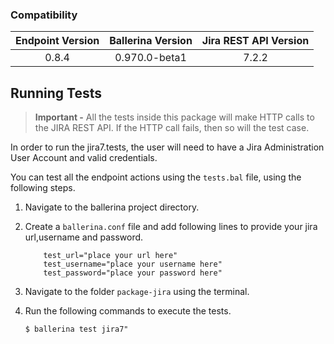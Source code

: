 
### Compatibility

|Endpoint Version | Ballerina Version | Jira REST API Version |
|:------------------:|:-------------------:|:-------------------:|
|0.8.4|0.970.0-beta1|7.2.2|

## Running Tests

> **Important -** All the tests inside this package will make HTTP calls to the JIRA REST API. If the HTTP call fails, 
then so will the test case.

In order to run the jira7.tests, the user will need to have a Jira Administration User Account and valid credentials.

You can test all the endpoint actions using the `tests.bal` file, using the following steps.

1. Navigate to the ballerina project directory.
2. Create a `ballerina.conf` file and add following lines to provide your jira url,username and password.
    ```
        test_url="place your url here"
        test_username="place your username here"
        test_password="place your password here"
    ```

3. Navigate to the folder `package-jira` using the terminal.
4. Run the following commands to execute the tests.

    ```$ ballerina test jira7"```
